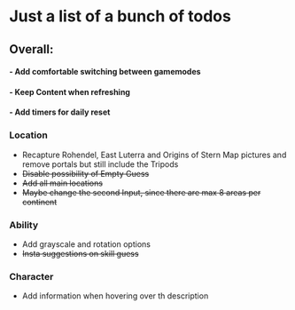 # Just a list of a bunch of todos

## __Overall:__
#### - Add comfortable switching between gamemodes
#### - Keep Content when refreshing
#### - Add timers for daily reset

### __Location__
- Recapture Rohendel, East Luterra and Origins of Stern Map pictures and remove portals but still include the Tripods
- ~~Disable possibility of Empty Guess~~
- ~~Add all main locations~~
- ~~Maybe change the second Input, since there are max 8 areas per continent~~

### __Ability__
- Add grayscale and rotation options
- ~~Insta suggestions on skill guess~~

### __Character__
- Add information when hovering over th description
